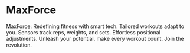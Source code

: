 # MaxForce
MaxForce: Redefining fitness with smart tech. Tailored workouts adapt to you. Sensors track reps, weights, and sets. Effortless positional adjustments. Unleash your potential, make every workout count. Join the revolution.

